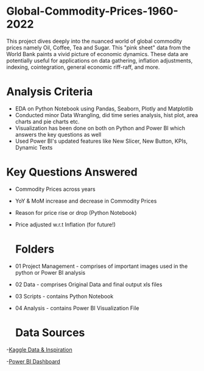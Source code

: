 # Global-Commodity-Prices-1960-2022
This project dives deeply into the nuanced world of global commodity prices namely Oil, Coffee, Tea and Sugar. This "pink sheet" data from the World Bank paints a vivid picture of economic dynamics. These data are potentially useful for applications on data gathering, inflation adjustments, indexing, cointegration, general economic riff-raff, and more.

# Analysis Criteria
- EDA on Python Notebook using Pandas, Seaborn, Plotly and Matplotlib
- Conducted minor Data Wrangling, did time series analysis, hist plot, area charts and pie charts etc.
- Visualization has been done on both on Python and Power BI which answers the key questions as well
- Used Power BI's updated features like New Slicer, New Button, KPIs, Dynamic Texts

# Key Questions Answered
- Commodity Prices across years
- YoY & MoM increase and decrease in Commodity Prices
- Reason for price rise or drop (Python Notebook)
- Price adjusted w.r.t Inflation (for future!)

  # Folders
- 01 Project Management - comprises of important images used in the python or Power BI analysis
- 02 Data - comprises Original Data and final output xls files
- 03 Scripts - contains Python Notebook 
- 04 Analysis - contains Power BI Visualization File

  # Data Sources

-[Kaggle Data & Inspiration](https://www.kaggle.com/datasets/utkarshx27/select-world-bank-commodity-price-data)

-[Power BI Dashboard](https://app.powerbi.com/view?r=eyJrIjoiZmU1OWZmYjMtYjg5Zi00MzljLWFiYWItZDAzNGNjYWIxZGJjIiwidCI6ImQ1YjdmMzZhLTAyNTktNDMzZS1iYTNkLTZmM2Y3MTFkMDNiYyIsImMiOjh9)
